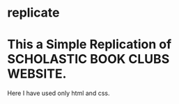 # replicate
# This  a Simple Replication of SCHOLASTIC BOOK CLUBS WEBSITE.
Here I have used only html and css.
